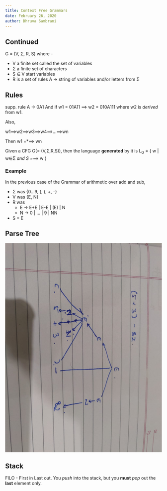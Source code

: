 ```yaml
---
title: Context Free Grammars
date: February 26, 2020
author: Dhruva Sambrani
---
```


## Continued
G = (V, Σ, R, S)
where -
- V a finite set called the set of variables
- Σ a finite set of characters
- S ∈ V start variables
- R is a set of rules A → string of variables and/or letters from Σ

## Rules
supp. rule A → 0A1
And if w1 = 01A11 ⟹ w2 = 010A111
where w2 is _derived_ from w1.

Also,

w1⟹w2⟹w3⟹w4⟹...⟹wn

Then w1 =*⟹ wn

Given a CFG G(= (V,Σ,R,S)), then the language **generated** by it is L<sub>G</sub> = \{ w | w∈Σ<sup>*</sup> and S =*⟹ w \}

### Example
In the previous case of the Grammar of arithmetic over add and sub,
- Σ was \{0...9, (, ), +, -\}
- V was \{E, N\}
- R was
  - E → E+E | E-E | (E) | N
  - N → 0 | ... | 9 | NN
- S = E

## Parse Tree

![parsetree.jpg](parsetree.jpeg)

## Stack
FILO - First in Last out. You _push_ into the stack, but you **must** _pop_ out the **last** element only.
